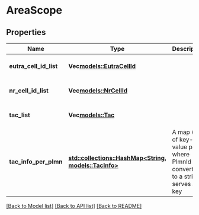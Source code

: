 # AreaScope

## Properties
Name | Type | Description | Notes
------------ | ------------- | ------------- | -------------
**eutra_cell_id_list** | **Vec<models::EutraCellId>** |  | [optional] [default to None]
**nr_cell_id_list** | **Vec<models::NrCellId>** |  | [optional] [default to None]
**tac_list** | **Vec<models::Tac>** |  | [optional] [default to None]
**tac_info_per_plmn** | [**std::collections::HashMap<String, models::TacInfo>**](TacInfo.md) | A map (list of key-value pairs) where PlmnId converted to a string serves as key  | [optional] [default to None]

[[Back to Model list]](../README.md#documentation-for-models) [[Back to API list]](../README.md#documentation-for-api-endpoints) [[Back to README]](../README.md)


